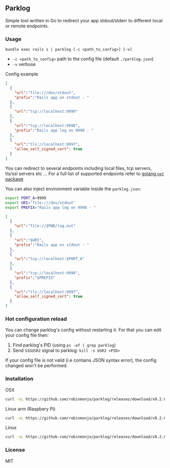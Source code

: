 ## Parklog

Simple tool written in Go to redirect your app stdout/stderr to different local or remote endpoints.

### Usage

`bundle exec rails s | parklog [-c <path_to_config>] [-v]`

* `-c <path_to_config>` path to the config file (default `./parklog.json`)
* `-v` verbose

Config example

````json
[
  {
    "url":"file:///dev/stdout",
    "prefix":"Rails app on stdout - "
  },
  {
    "url":"tcp://localhost:9999"
  },
  {
    "url":"tcp://localhost:9998",
    "prefix":"Rails app log on 9998 - "
  },
  {
    "url":"tls://localhost:9997",
    "allow_self_signed_cert": true
  }
]
````

You can redirect to several endpoints including local files, tcp servers, tls/ssl servers etc ...
For a full list of supported endpoints refer to [golang `net` package](http://golang.org/pkg/net/#Dial)

You can also inject environment variable inside the `parklog.json`:

````bash
export PORT_A=9999
export URI="file:///dev/stdout"
export PREFIX="Rails app log on 9998 - "
````

````json
[
  {
    "url":"file://$PWD/log.out"
  },
  {
    "url":"$URI",
    "prefix":"Rails app on stdout - "
  },
  {
    "url":"tcp://localhost:$PORT_A"
  },
  {
    "url":"tcp://localhost:9998",
    "prefix":"$PREFIX"
  },
  {
    "url":"tls://localhost:9997",
    "allow_self_signed_cert": true
  }
]
````

### Hot configuration reload

You can change parklog's config without restarting it. For that you can edit your config file then:

1. Find parklog's PID (using `ps -ef | grep parklog`)
2. Send `SIGUSR2` signal to parklog: `kill -s USR2 <PID>`

If your config file is not valid (i.e contains JSON syntax error), the config changed won't be performed.

### Installation

OSX

````bash
curl -sL https://github.com/robinmonjo/parklog/releases/download/v0.2.0/parklog_darwin_x86_64.tgz | tar -C /usr/local/bin -zxf -
````

Linux arm (Raspbery Pi)

````bash
curl -sL https://github.com/robinmonjo/parklog/releases/download/v0.2.0/parklog_linux_pi.tgz | tar -C /usr/local/bin -zxf -
````

Linux

````bash
curl -sL https://github.com/robinmonjo/parklog/releases/download/v0.2.0/parklog_linux_x86_64.tgz | tar -C /usr/local/bin -zxf -
````


### License

MIT

